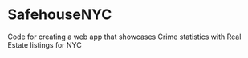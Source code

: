 # SafehouseNYC
Code for creating a web app that showcases Crime statistics with Real Estate listings for NYC
